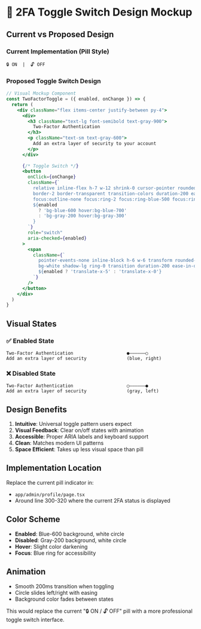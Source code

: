 # 🔐 2FA Toggle Switch Design Mockup

## Current vs Proposed Design

### Current Implementation (Pill Style)
```
🔒 ON  |  🔓 OFF
```

### Proposed Toggle Switch Design

```jsx
// Visual Mockup Component
const TwoFactorToggle = ({ enabled, onChange }) => {
  return (
    <div className="flex items-center justify-between py-4">
      <div>
        <h3 className="text-lg font-semibold text-gray-900">
          Two-Factor Authentication
        </h3>
        <p className="text-sm text-gray-600">
          Add an extra layer of security to your account
        </p>
      </div>
      
      {/* Toggle Switch */}
      <button
        onClick={onChange}
        className={`
          relative inline-flex h-7 w-12 shrink-0 cursor-pointer rounded-full 
          border-2 border-transparent transition-colors duration-200 ease-in-out 
          focus:outline-none focus:ring-2 focus:ring-blue-500 focus:ring-offset-2
          ${enabled 
            ? 'bg-blue-600 hover:bg-blue-700' 
            : 'bg-gray-200 hover:bg-gray-300'
          }
        `}
        role="switch"
        aria-checked={enabled}
      >
        <span
          className={`
            pointer-events-none inline-block h-6 w-6 transform rounded-full 
            bg-white shadow-lg ring-0 transition duration-200 ease-in-out
            ${enabled ? 'translate-x-5' : 'translate-x-0'}
          `}
        />
      </button>
    </div>
  )
}
```

## Visual States

### ✅ Enabled State
```
Two-Factor Authentication                    ●——————○
Add an extra layer of security               (blue, right)
```

### ❌ Disabled State  
```
Two-Factor Authentication                    ○——————●
Add an extra layer of security               (gray, left)
```

## Design Benefits

1. **Intuitive**: Universal toggle pattern users expect
2. **Visual Feedback**: Clear on/off states with animation
3. **Accessible**: Proper ARIA labels and keyboard support
4. **Clean**: Matches modern UI patterns
5. **Space Efficient**: Takes up less visual space than pill

## Implementation Location

Replace the current pill indicator in:
- `app/admin/profile/page.tsx` 
- Around line 300-320 where the current 2FA status is displayed

## Color Scheme
- **Enabled**: Blue-600 background, white circle
- **Disabled**: Gray-200 background, white circle  
- **Hover**: Slight color darkening
- **Focus**: Blue ring for accessibility

## Animation
- Smooth 200ms transition when toggling
- Circle slides left/right with easing
- Background color fades between states

This would replace the current "🔒 ON / 🔓 OFF" pill with a more professional toggle switch interface.